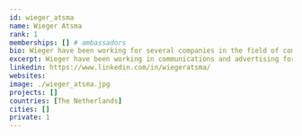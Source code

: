 ```yaml
---
id: wieger_atsma
name: Wieger Atsma
rank: 1
memberships: [] # ambassadors
bio: Wieger have been working for several companies in the field of communications and advertising for over 20 years. It taught him to look at details, while keeping an eye on the big picture. His aim is to never fully grow up, and to never stop wondering. By connecting people, humor, ideas and an open mind, he believes anything is possible. The ThreeFold Foundation combines several core values that I hold dear, connecting people in a meaningful way by means of state-of-the-art blockchain technology. I believe internet access should be available for all, without straining the planet’s resources. Sustainable internet for all just makes sense to me.
excerpt: Wieger have been working in communications and advertising for over 20 years.
linkedin: https://www.linkedin.com/in/wiegeratsma/
websites: 
image: ./wieger_atsma.jpg
projects: []
countries: [The Netherlands]
cities: []
private: 1
---
```

